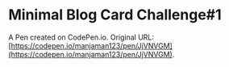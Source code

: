# Minimal Blog Card Challenge#1

A Pen created on CodePen.io. Original URL: [https://codepen.io/manjaman123/pen/JjVNVGM](https://codepen.io/manjaman123/pen/JjVNVGM).

